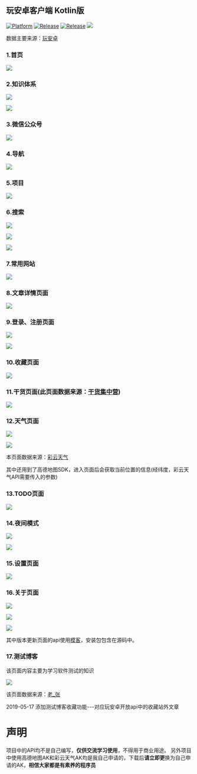 ## 玩安卓客户端 Kotlin版 ##

[![Platform][1]][2]  [![Release][3]][4]  [![Release][5]][6]  [![][7]][8] 

[1]:https://img.shields.io/badge/platform-Android-blue.svg  
[2]:https://github.com/Zkp275557625/WanAndroidKotlin

[3]:https://img.shields.io/badge/API-21%2B-brightgreen.svg?style=flat
[4]:https://android-arsenal.com/api?level=21

[5]:https://img.shields.io/github/release/Zkp275557625/WanAndroidKotlin.svg
[6]:https://github.com/Zkp275557625/WanAndroidKotlin/releases/latest

[7]:https://img.shields.io/badge/QQ-275557625-blue.svg
[8]:http://wpa.qq.com/msgrd?v=3&uin=275557625&site=qq&menu=yes

数据主要来源：[玩安卓](https://www.wanandroid.com)

### 1.首页 ###

![](https://i.imgur.com/HbCzVQW.png)

### 2.知识体系 ###

![](https://i.imgur.com/KWZRAcm.png)

![](https://i.imgur.com/60OCdO5.png)

### 3.微信公众号 ###

![](https://i.imgur.com/wo4FLO7.png)

### 4.导航 ###

![](https://i.imgur.com/2bfeZSa.png)

### 5.项目 ###

![](https://i.imgur.com/A9Yoi58.png)

### 6.搜索 ###

![](https://i.imgur.com/5GHBdsR.png)

![](https://i.imgur.com/pTVdIzS.png)

![](https://i.imgur.com/YCTExY1.png)

### 7.常用网站 ###

![](https://i.imgur.com/QKBHFK5.png)

### 8.文章详情页面 ###

![](https://i.imgur.com/b8F0b80.png)

### 9.登录、注册页面 ###

![](https://i.imgur.com/BlJfDTt.png)

![](https://i.imgur.com/QYBd5QN.png)

### 10.收藏页面 ###

![](https://i.imgur.com/UD8WShO.png)

### 11.干货页面(此页面数据来源：[干货集中营](https://gank.io/api)) ###

![](https://i.imgur.com/2uSykIJ.png)

### 12.天气页面 ###

![](https://i.imgur.com/YA5g9mS.png)

![](https://i.imgur.com/GDChSat.png)


本页面数据来源：[彩云天气](http://wiki.swarma.net/index.php/%E5%BD%A9%E4%BA%91%E5%A4%A9%E6%B0%94API/v2)

其中还用到了高德地图SDK，进入页面后会获取当前位置的信息(经纬度，彩云天气API需要传入的参数)

### 13.TODO页面 ###

![](https://i.imgur.com/Jxi8Q1h.png)

### 14.夜间模式 ###

![](https://i.imgur.com/sVIxKJ8.png)

![](https://i.imgur.com/KcT7opX.png)

### 15.设置页面 ###

![](https://i.imgur.com/BysDaWo.png)

### 16.关于页面 ###

![](https://i.imgur.com/2MHt4E1.png)

![](https://i.imgur.com/fyiQ1Hg.png)

![](https://i.imgur.com/2PyeATb.png)


其中版本更新页面的api使用[模客](http://mock-api.com/app.html)，安装包包含在源码中。

### 17.测试博客 ###
该页面内容主要为学习软件测试的知识

![](https://i.imgur.com/c2CPYfu.png)

该页面数据来源：[老_张](https://www.cnblogs.com/imyalost/category/873684.html)

2019-05-17 添加测试博客收藏功能---对应玩安卓开放api中的收藏站外文章

# 声明 #

项目中的API均不是自己编写，**仅供交流学习使用**，不得用于商业用途。
另外项目中使用高德地图AK和彩云天气AK均是我自己申请的，下载后**请立即更**换为自己申请的AK，**相信大家都是有素养的程序员**